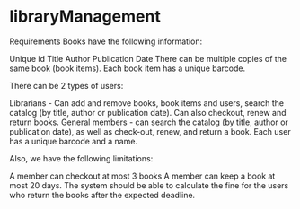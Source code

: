 # libraryManagement

Requirements
Books have the following information:

Unique id
Title
Author
Publication Date
There can be multiple copies of the same book (book items). Each book item has a unique barcode.

There can be 2 types of users:

Librarians - Can add and remove books, book items and users, search the catalog (by title, author or publication date). Can also checkout, renew and return books.
General members - can search the catalog (by title, author or publication date), as well as check-out, renew, and return a book.
Each user has a unique barcode and a name.

Also, we have the following limitations:

A member can checkout at most 3 books
A member can keep a book at most 20 days.
The system should be able to calculate the fine for the users who return the books after the expected deadline.
